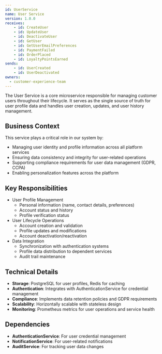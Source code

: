 ```yaml
---
id: UserService
name: User Service
version: 1.0.0
receives:
    - id: CreateUser
    - id: UpdateUser
    - id: DeactivateUser
    - id: GetUser
    - id: GetUserEmailPreferences
    - id: PaymentFailed
    - id: OrderPlaced
    - id: LoyaltyPointsEarned
sends:
    - id: UserCreated
    - id: UserDeactivated
owners:
  - customer-experience-team
---
```

The User Service is a core microservice responsible for managing customer users throughout their lifecycle. It serves as the single source of truth for user profile data and handles user creation, updates, and user history management.

<NodeGraph />


## Business Context

This service plays a critical role in our system by:
- Managing user identity and profile information across all platform services
- Ensuring data consistency and integrity for user-related operations
- Supporting compliance requirements for user data management (GDPR, CCPA)
- Enabling personalization features across the platform

## Key Responsibilities

- User Profile Management
  - Personal information (name, contact details, preferences)
  - Account status and history
  - Profile verification status
- User Lifecycle Operations
  - Account creation and validation
  - Profile updates and modifications
  - Account deactivation/reactivation
- Data Integration
  - Synchronization with authentication systems
  - Profile data distribution to dependent services
  - Audit trail maintenance

## Technical Details

- **Storage**: PostgreSQL for user profiles, Redis for caching
- **Authentication**: Integrates with AuthenticationService for credential management
- **Compliance**: Implements data retention policies and GDPR requirements
- **Scalability**: Horizontally scalable with stateless design
- **Monitoring**: Prometheus metrics for user operations and service health

## Dependencies

- **AuthenticationService**: For user credential management
- **NotificationService**: For user-related notifications
- **AuditService**: For tracking user data changes



